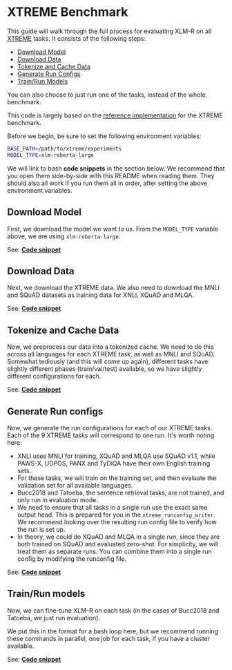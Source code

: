 # XTREME Benchmark

This guide will walk through the full process for evaluating XLM-R on all [XTREME](https://sites.research.google/xtreme/) tasks. It consists of the following steps:

* [Download Model](#download-model)
* [Download Data](#download-data)
* [Tokenize and Cache Data](#tokenize-and-cache-data)
* [Generate Run Configs](#generate-run-configs)
* [Train/Run Models](#trainrun-models)

You can also choose to just run one of the tasks, instead of the whole benchmark.

This code is largely based on the [reference implementation](https://github.com/google-research/xtreme) for the XTREME benchmark.

Before we begin, be sure to set the following environment variables:
```bash
BASE_PATH=/path/to/xtreme/experiments
MODEL_TYPE=xlm-roberta-large
```

We will link to bash **code snippets** in the section below. We recommend that you open them side-by-side with this README when reading them. They should also all work if you run them all in order, after setting the above environment variables.

## Download Model

First, we download the model we want to us. From the `MODEL_TYPE` variable above, we are using `xlm-roberta-large`.

See: [**Code snippet**](../../jiant/scripts/benchmarks/subscripts/a_download_model.sh)

## Download Data

Next, we download the XTREME data. We also need to download the MNLI and SQuAD datasets as training data for XNLI, XQuAD and MLQA.

See: [**Code snippet**](../../jiant/scripts/benchmarks/subscripts/b_download_data.sh)

## Tokenize and Cache Data

Now, we preprocess our data into a tokenized cache. We need to do this across all languages for each XTREME task, as well as MNLI and SQuAD. Somewhat tediously (and this will come up again), different tasks have slightly different phases (train/val/test) available, so we have slightly different configurations for each.

See: [**Code snippet**](../../jiant/scripts/benchmarks/subscripts/c_tokenize_and_cache.sh)

## Generate Run configs

Now, we generate the run configurations for each of our XTREME tasks. Each of the 9 XTREME tasks will correspond to one run. It's worth noting here:

* XNLI uses MNLI for training, XQuAD and MLQA use SQuAD v1.1, while PAWS-X, UDPOS, PANX and TyDiQA have their own English training sets.
* For these tasks, we will train on the training set, and then evaluate the validation set for all available languages.
* Bucc2018 and Tatoeba, the sentence retrieval tasks, are not trained, and only run in evaluation mode.
* We need to ensure that all tasks in a single run use the exact same output head. This is prepared for you in the `xtreme_runconfig_writer`. We recommend looking over the resulting run config file to verify how the run is set up.
* In theory, we could do XQuAD and MLQA in a single run, since they are both trained on SQuAD and evaluated zero-shot. For simplicity, we will treat them as separate runs. You can combine them into a single run config by modifying the runconfig file.

See: [**Code snippet**](../../jiant/scripts/benchmarks/subscripts/d_write_configs.sh)

## Train/Run models

Now, we can fine-tune XLM-R on each task (in the cases of Bucc2018 and Tatoeba, we just run evaluation).

We put this in the format for a bash loop here, but we recommend running these commands in parallel, one job for each task, if you have a cluster available.

See: [**Code snippet**](../../jiant/scripts/benchmarks/subscripts/e_run_models.sh)
